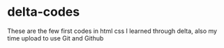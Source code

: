 # delta-codes
These are the few first codes in html css I learned through delta, also my time upload to use Git and Github
